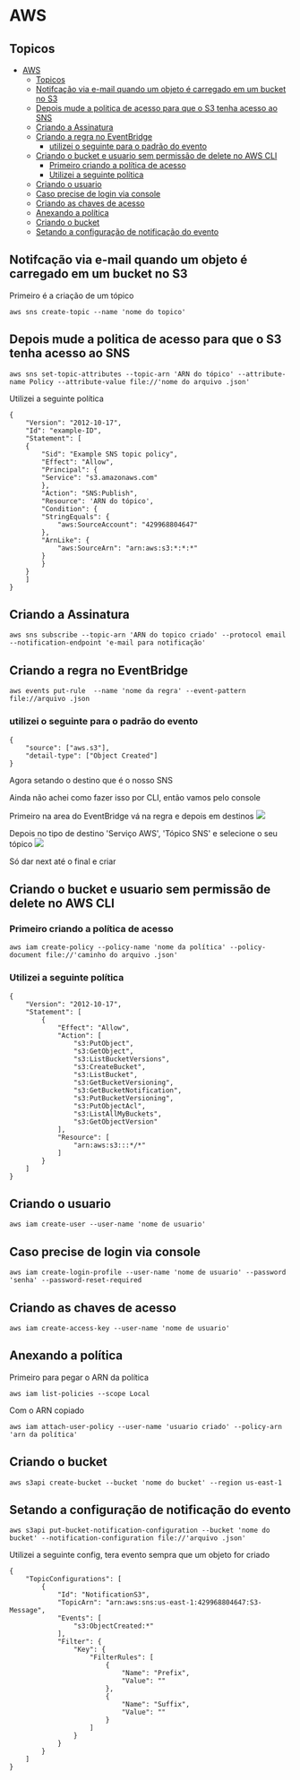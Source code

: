 # AWS

## Topicos 
- [AWS](#aws)
  - [Topicos](#topicos)
  - [Notifcação via e-mail quando um objeto é carregado em um bucket no S3](#notifcação-via-e-mail-quando-um-objeto-é-carregado-em-um-bucket-no-s3)
  - [Depois mude a politica de acesso para que o S3 tenha acesso ao SNS](#depois-mude-a-politica-de-acesso-para-que-o-s3-tenha-acesso-ao-sns)
  - [Criando a Assinatura](#criando-a-assinatura)
  - [Criando a regra no EventBridge](#criando-a-regra-no-eventbridge)
    - [utilizei o seguinte para o padrão do evento](#utilizei-o-seguinte-para-o-padrão-do-evento)
  - [Criando o bucket e usuario sem permissão de delete no AWS CLI](#criando-o-bucket-e-usuario-sem-permissão-de-delete-no-aws-cli)
    - [Primeiro criando a política de acesso](#primeiro-criando-a-política-de-acesso)
    - [Utilizei a  seguinte política](#utilizei-a--seguinte-política)
  - [Criando o usuario](#criando-o-usuario)
  - [Caso precise de login via console](#caso-precise-de-login-via-console)
  - [Criando as chaves de acesso](#criando-as-chaves-de-acesso)
  - [Anexando a política](#anexando-a-política)
  - [Criando o bucket](#criando-o-bucket)
  - [Setando a configuração de notificação do evento](#setando-a-configuração-de-notificação-do-evento)

## Notifcação via e-mail quando um objeto é carregado em um bucket no S3

Primeiro é a criação de um tópico 

    aws sns create-topic --name 'nome do topico'

## Depois mude a politica de acesso para que o S3 tenha acesso ao SNS

    aws sns set-topic-attributes --topic-arn 'ARN do tópico' --attribute-name Policy --attribute-value file://'nome do arquivo .json'

Utilizei a seguinte política

    {
        "Version": "2012-10-17",
        "Id": "example-ID",
        "Statement": [
        {
            "Sid": "Example SNS topic policy",
            "Effect": "Allow",
            "Principal": {
            "Service": "s3.amazonaws.com"
            },
            "Action": "SNS:Publish",
            "Resource": 'ARN do tópico',
            "Condition": {
            "StringEquals": {
                "aws:SourceAccount": "429968804647"
            },
            "ArnLike": {
                "aws:SourceArn": "arn:aws:s3:*:*:*"
            }
            }
        }
        ]
    }
    
## Criando a Assinatura

    aws sns subscribe --topic-arn 'ARN do topico criado' --protocol email --notification-endpoint 'e-mail para notificação'

## Criando a regra no EventBridge

    aws events put-rule  --name 'nome da regra' --event-pattern file://arquivo .json

### utilizei o seguinte para o padrão do evento

    {
        "source": ["aws.s3"],
        "detail-type": ["Object Created"]
    }

Agora setando o destino que é o nosso SNS

Ainda não achei como fazer isso por CLI, então vamos pelo console 

Primeiro na area do EventBridge vá na regra e depois em destinos
<img src = "Arquivos/EventBridge1.PNG">

Depois no tipo de destino 'Serviço AWS', 'Tópico SNS' e selecione o seu tópico
<img src = "Arquivos/EventBridge2.PNG">

Só dar next até o final e criar 



## Criando o bucket e usuario sem permissão de delete no AWS CLI

### Primeiro criando a política de acesso

    aws iam create-policy --policy-name 'nome da política' --policy-document file://'caminho do arquivo .json'

### Utilizei a  seguinte política

    {
        "Version": "2012-10-17",
        "Statement": [
            {
                "Effect": "Allow",
                "Action": [
                    "s3:PutObject",
                    "s3:GetObject",
                    "s3:ListBucketVersions",
                    "s3:CreateBucket",
                    "s3:ListBucket",
                    "s3:GetBucketVersioning",
                    "s3:GetBucketNotification",
                    "s3:PutBucketVersioning",
                    "s3:PutObjectAcl",
                    "s3:ListAllMyBuckets",
                    "s3:GetObjectVersion"
                ],
                "Resource": [
                    "arn:aws:s3:::*/*"                
                ]
            }
        ]
    }

## Criando o usuario 

    aws iam create-user --user-name 'nome de usuario'

## Caso precise de login via console

    aws iam create-login-profile --user-name 'nome de usuario' --password 'senha' --password-reset-required    

## Criando as chaves de acesso

    aws iam create-access-key --user-name 'nome de usuario'


## Anexando a política

Primeiro para pegar o ARN da política
 
    aws iam list-policies --scope Local 
Com o ARN copiado 
 
    aws iam attach-user-policy --user-name 'usuario criado' --policy-arn 'arn da política'

## Criando o bucket
  
    aws s3api create-bucket --bucket 'nome do bucket' --region us-east-1

## Setando a configuração de notificação do evento 

    aws s3api put-bucket-notification-configuration --bucket 'nome do bucket' --notification-configuration file://'arquivo .json'

Utilizei a seguinte config, tera evento sempra que um objeto for criado

    {
        "TopicConfigurations": [
            {
                "Id": "NotificationS3",
                "TopicArn": "arn:aws:sns:us-east-1:429968804647:S3-Message",
                "Events": [
                    "s3:ObjectCreated:*"
                ],
                "Filter": {
                    "Key": {
                        "FilterRules": [
                            {
                                "Name": "Prefix",
                                "Value": ""
                            },
                            {
                                "Name": "Suffix",
                                "Value": ""
                            }
                        ]
                    }
                }
            }
        ]
    }

